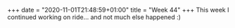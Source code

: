 +++
date = "2020-11-01T21:48:59+01:00"
title = "Week 44"
+++
This week I continued working on ride... and not much else happened :)
